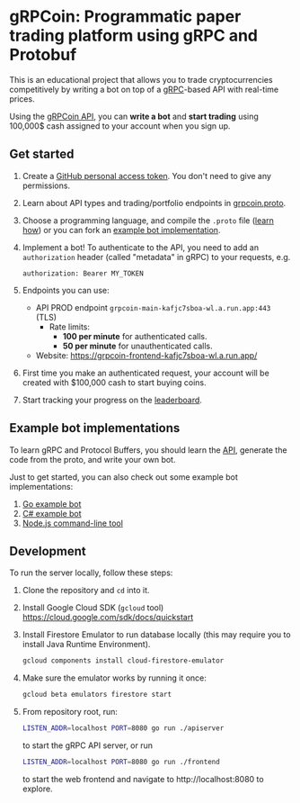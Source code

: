 # gRPCoin: Programmatic paper trading platform using gRPC and Protobuf

This is an educational project that allows you to trade cryptocurrencies
competitively by writing a bot on top of a [gRPC](https://grpc.io)-based API
with real-time prices.

Using the [gRPCoin API][api], you can **write a bot** and **start trading**
using 100,000$ cash assigned to your account when you sign up.

[api]: ./api/grpcoin.proto

## Get started

1. Create a [GitHub personal access token](https://github.com/settings/tokens).
   You don't need to give any permissions.

1. Learn about API types and trading/portfolio endpoints in
   [grpcoin.proto][api].

1. Choose a programming language, and compile the `.proto` file ([learn
   how](https://grpc.io/docs/languages/)) or you can fork an
   [example bot implementation](#example-bot-implementations).

1. Implement a bot! To authenticate to the API, you need to add an
   `authorization` header (called "metadata" in gRPC) to your requests, e.g.

       authorization: Bearer MY_TOKEN

1. Endpoints you can use:
    - API PROD endpoint `grpcoin-main-kafjc7sboa-wl.a.run.app:443` (TLS)
      - Rate limits:
        - **100 per minute** for authenticated calls.
        - **50 per minute** for unauthenticated calls.
    - Website: https://grpcoin-frontend-kafjc7sboa-wl.a.run.app/

1. First time you make an authenticated request, your account will be created
   with $100,000 cash to start buying coins.

1. Start tracking your progress on the [leaderboard].

[leaderboard]: https://grpcoin-frontend-kafjc7sboa-wl.a.run.app/

## Example bot implementations

To learn gRPC and Protocol Buffers, you should learn the [API][api],
generate the code from the proto, and write your own bot.

Just to get started, you can also check out some example bot implementations:

1. [Go example bot](./example-bot/)
1. [C# example bot](https://github.com/grpcoin/example-bot-csharp)
1. [Node.js command-line tool](https://github.com/grpcoin/example-cli-node)

## Development

To run the server locally, follow these steps:

1. Clone the repository and `cd` into it.
1. Install Google Cloud SDK (`gcloud` tool) https://cloud.google.com/sdk/docs/quickstart
1. Install Firestore Emulator to run database locally (this
   may require you to install Java Runtime Environment).

      ```sh
      gcloud components install cloud-firestore-emulator
      ```

1. Make sure the emulator works by running it once:

      ```sh
      gcloud beta emulators firestore start
      ```

1. From repository root, run:

      ```sh
      LISTEN_ADDR=localhost PORT=8080 go run ./apiserver
      ```
      to start the gRPC API server, or run

      ```sh
      LISTEN_ADDR=localhost PORT=8080 go run ./frontend
      ```
      to start the web frontend and navigate to http://localhost:8080 to explore.
